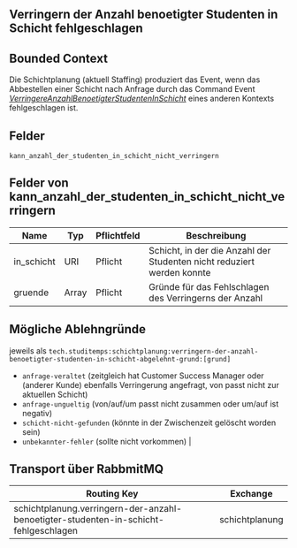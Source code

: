 ## Verringern der Anzahl benoetigter Studenten in Schicht fehlgeschlagen

## Bounded Context

Die Schichtplanung (aktuell Staffing) produziert das Event, wenn das Abbestellen einer Schicht nach Anfrage durch das Command Event [_VerringereAnzahlBenoetigterStudentenInSchicht_](../../../schichtplanung/events/verringere-anzahl-benoetigter-studenten-in-schicht/README.md) eines anderen Kontexts fehlgeschlagen ist.

## Felder

`kann_anzahl_der_studenten_in_schicht_nicht_verringern`

## Felder von kann_anzahl_der_studenten_in_schicht_nicht_verringern

| Name       | Typ   | Pflichtfeld | Beschreibung                                                           |
| ---------- | ----- | ----------- | ---------------------------------------------------------------------- |
| in_schicht | URI   | Pflicht     | Schicht, in der die Anzahl der Studenten nicht reduziert werden konnte |
| gruende    | Array | Pflicht     | Gründe für das Fehlschlagen des Verringerns der Anzahl                 |

## Mögliche Ablehngründe

jeweils als `tech.studitemps:schichtplanung:verringern-der-anzahl-benoetigter-studenten-in-schicht-abgelehnt-grund:[grund]`

-   `anfrage-veraltet` (zeitgleich hat Customer Success Manager oder (anderer Kunde) ebenfalls Verringerung angefragt, von passt nicht zur aktuellen Schicht)
-   `anfrage-ungueltig` (von/auf/um passt nicht zusammen oder um/auf ist negativ)
-   `schicht-nicht-gefunden` (könnte in der Zwischenzeit gelöscht worden sein)
-   `unbekannter-fehler` (sollte nicht vorkommen)
                                                                                  \|

## Transport über RabbmitMQ

| Routing Key                                                                          | Exchange       |
| ------------------------------------------------------------------------------------ | -------------- |
| schichtplanung.verringern-der-anzahl-benoetigter-studenten-in-schicht-fehlgeschlagen | schichtplanung |
